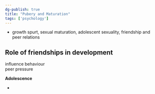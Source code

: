 ```yaml
---  
dg-publish: true  
title: "Pubery and Maturation"  
tags: ['psychology']  
---  
```

  
- growth spurt, sexual maturation, adolescent sexuality, friendship and peer relations  
  
  
## Role of friendships in development  
influence behaviour  
peer pressure  
  
  
**Adolescence**  
  
-  
